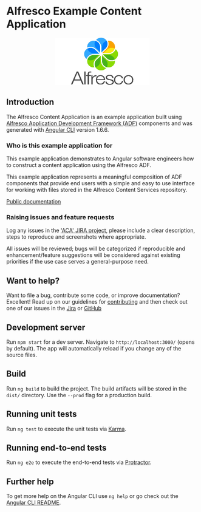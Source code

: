 # Alfresco Example Content Application

<p align="center">
    <img title="Alfresco" width="250px" src="alfresco.png" alt="Alfresco">
</p>

## Introduction

The Alfresco Content Application is an example application built using
[Alfresco Application Development Framework (ADF)](https://github.com/Alfresco/alfresco-ng2-components) components and was generated with [Angular CLI](https://github.com/angular/angular-cli) version 1.6.6.

### Who is this example application for

This example application demonstrates to Angular software engineers
how to construct a content application using the Alfresco ADF.

This example application represents a meaningful composition of ADF components that provide end users
with a simple and easy to use interface for working with files stored in the Alfresco Content Services repository.

[Public documentation](https://alfresco.github.io/alfresco-content-app/)

### Raising issues and feature requests

Log any issues in the ['ACA' JIRA project](https://issues.alfresco.com/jira/projects/ACA),
please include a clear description, steps to reproduce and screenshots where appropriate.

All issues will be reviewed; bugs will be categorized if reproducible and enhancement/feature suggestions
will be considered against existing priorities if the use case serves a general-purpose need.

## Want to help?

Want to file a bug, contribute some code, or improve documentation? Excellent!
Read up on our guidelines for [contributing][contributing]
and then check out one of our issues in the [Jira][jira] or [GitHub][github]

## Development server

Run `npm start` for a dev server. Navigate to `http://localhost:3000/` (opens by default).
The app will automatically reload if you change any of the source files.

## Build

Run `ng build` to build the project. The build artifacts will be stored in the `dist/` directory.
Use the `--prod` flag for a production build.

## Running unit tests

Run `ng test` to execute the unit tests via [Karma](https://karma-runner.github.io).

## Running end-to-end tests

Run `ng e2e` to execute the end-to-end tests via [Protractor](http://www.protractortest.org/).

## Further help

To get more help on the Angular CLI use `ng help` or go check out the [Angular CLI README](https://github.com/angular/angular-cli/blob/master/README.md).

[contributing]: ttps://github.com/Alfresco/alfresco-content-app/blob/master/CONTRIBUTING.md
[github]: https://github.com/Alfresco/alfresco-content-app/issues
[jira]: https://issues.alfresco.com/jira/projects/ACA
